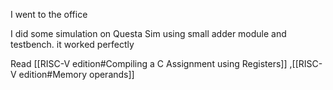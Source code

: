 I went to the office

I did some simulation on Questa Sim using small adder module and testbench. it worked perfectly

Read [[RISC-V edition#Compiling a C Assignment using Registers]] ,[[RISC-V edition#Memory operands]]
